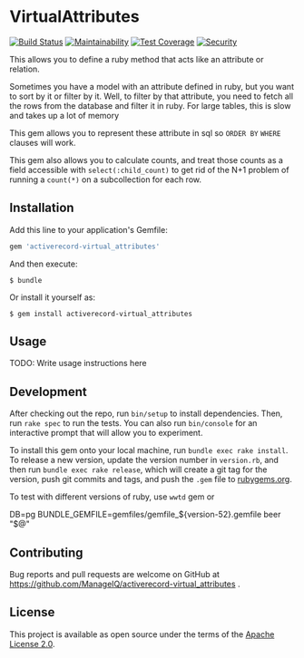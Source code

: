 # VirtualAttributes

[![Build Status](https://travis-ci.org/ManageIQ/activerecord-virtual_attributes.svg?branch=master)](https://travis-ci.org/ManageIQ/activerecord-virtual_attributes)
[![Maintainability](https://api.codeclimate.com/v1/badges/e1a0c26941c00f4edb55/maintainability)](https://codeclimate.com/github/ManageIQ/activerecord-virtual_attributes/maintainability)
[![Test Coverage](https://api.codeclimate.com/v1/badges/e1a0c26941c00f4edb55/test_coverage)](https://codeclimate.com/github/ManageIQ/activerecord-virtual_attributes/test_coverage)
[![Security](https://hakiri.io/github/ManageIQ/activerecord-virtual_attributes/master.svg)](https://hakiri.io/github/ManageIQ/activerecord-virtual_attributes/master)

This allows you to define a ruby method that acts like an attribute or relation.

Sometimes you have a model with an attribute defined in ruby, but you want to sort by it or filter by it.
Well, to filter by that attribute, you need to fetch all the rows from the database and filter it in ruby.
For large tables, this is slow and takes up a lot of memory

This gem allows you to represent these attribute in sql so `ORDER BY` `WHERE` clauses will work.

This gem also allows you to calculate counts, and treat those counts as a field accessible with `select(:child_count)`
to get rid of the N+1 problem of running a `count(*)` on a subcollection for each row.

## Installation

Add this line to your application's Gemfile:

```ruby
gem 'activerecord-virtual_attributes'
```

And then execute:

    $ bundle

Or install it yourself as:

    $ gem install activerecord-virtual_attributes

## Usage

TODO: Write usage instructions here

## Development

After checking out the repo, run `bin/setup` to install dependencies. Then, run `rake spec` to run the tests. You can also run `bin/console` for an interactive prompt that will allow you to experiment.

To install this gem onto your local machine, run `bundle exec rake install`. To release a new version, update the version number in `version.rb`, and then run `bundle exec rake release`, which will create a git tag for the version, push git commits and tags, and push the `.gem` file to [rubygems.org](https://rubygems.org).


To test with different versions of ruby, use `wwtd` gem or

DB=pg BUNDLE_GEMFILE=gemfiles/gemfile_${version-52}.gemfile beer "$@"

## Contributing

Bug reports and pull requests are welcome on GitHub at https://github.com/ManageIQ/activerecord-virtual_attributes .

## License

This project is available as open source under the terms of the [Apache License 2.0](http://www.apache.org/licenses/LICENSE-2.0).

